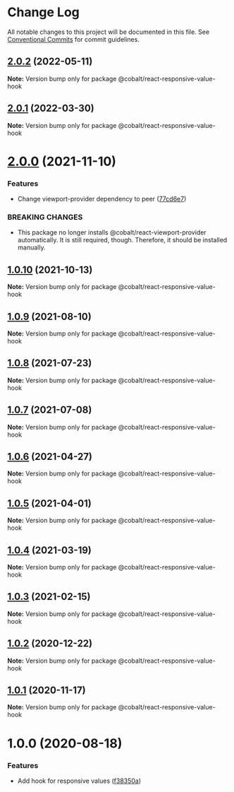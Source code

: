 # Change Log

All notable changes to this project will be documented in this file.
See [Conventional Commits](https://conventionalcommits.org) for commit guidelines.

## [2.0.2](https://github.com/Talkdesk/cobalt/compare/@cobalt/react-responsive-value-hook@2.0.1...@cobalt/react-responsive-value-hook@2.0.2) (2022-05-11)

**Note:** Version bump only for package @cobalt/react-responsive-value-hook





## [2.0.1](https://github.com/Talkdesk/cobalt/compare/@cobalt/react-responsive-value-hook@2.0.0...@cobalt/react-responsive-value-hook@2.0.1) (2022-03-30)

**Note:** Version bump only for package @cobalt/react-responsive-value-hook





# [2.0.0](https://github.com/Talkdesk/cobalt/compare/@cobalt/react-responsive-value-hook@1.0.10...@cobalt/react-responsive-value-hook@2.0.0) (2021-11-10)


### Features

* Change viewport-provider dependency to peer ([77cd6e7](https://github.com/Talkdesk/cobalt/commit/77cd6e76644d5d955a8cb9377f7f2e7dafaf28e7))


### BREAKING CHANGES

* This package no longer installs @cobalt/react-viewport-provider automatically. It is still required, though. Therefore, it should be installed manually.





## [1.0.10](https://github.com/Talkdesk/cobalt/compare/@cobalt/react-responsive-value-hook@1.0.9...@cobalt/react-responsive-value-hook@1.0.10) (2021-10-13)

**Note:** Version bump only for package @cobalt/react-responsive-value-hook





## [1.0.9](https://github.com/Talkdesk/cobalt/compare/@cobalt/react-responsive-value-hook@1.0.8...@cobalt/react-responsive-value-hook@1.0.9) (2021-08-10)

**Note:** Version bump only for package @cobalt/react-responsive-value-hook





## [1.0.8](https://github.com/Talkdesk/cobalt/compare/@cobalt/react-responsive-value-hook@1.0.7...@cobalt/react-responsive-value-hook@1.0.8) (2021-07-23)

**Note:** Version bump only for package @cobalt/react-responsive-value-hook





## [1.0.7](https://github.com/Talkdesk/cobalt/compare/@cobalt/react-responsive-value-hook@1.0.6...@cobalt/react-responsive-value-hook@1.0.7) (2021-07-08)

**Note:** Version bump only for package @cobalt/react-responsive-value-hook





## [1.0.6](https://github.com/Talkdesk/cobalt/compare/@cobalt/react-responsive-value-hook@1.0.5...@cobalt/react-responsive-value-hook@1.0.6) (2021-04-27)

**Note:** Version bump only for package @cobalt/react-responsive-value-hook





## [1.0.5](https://github.com/Talkdesk/cobalt/compare/@cobalt/react-responsive-value-hook@1.0.4...@cobalt/react-responsive-value-hook@1.0.5) (2021-04-01)

**Note:** Version bump only for package @cobalt/react-responsive-value-hook





## [1.0.4](https://github.com/Talkdesk/cobalt/compare/@cobalt/react-responsive-value-hook@1.0.3...@cobalt/react-responsive-value-hook@1.0.4) (2021-03-19)

**Note:** Version bump only for package @cobalt/react-responsive-value-hook





## [1.0.3](https://github.com/Talkdesk/cobalt/compare/@cobalt/react-responsive-value-hook@1.0.2...@cobalt/react-responsive-value-hook@1.0.3) (2021-02-15)

**Note:** Version bump only for package @cobalt/react-responsive-value-hook





## [1.0.2](https://github.com/Talkdesk/cobalt/compare/@cobalt/react-responsive-value-hook@1.0.1...@cobalt/react-responsive-value-hook@1.0.2) (2020-12-22)

**Note:** Version bump only for package @cobalt/react-responsive-value-hook





## [1.0.1](https://github.com/Talkdesk/cobalt/compare/@cobalt/react-responsive-value-hook@1.0.0...@cobalt/react-responsive-value-hook@1.0.1) (2020-11-17)

**Note:** Version bump only for package @cobalt/react-responsive-value-hook





# 1.0.0 (2020-08-18)


### Features

* Add hook for responsive values ([f38350a](https://github.com/Talkdesk/cobalt/commit/f38350afca6e849b2cd04ffc24f358cff824e95a))
